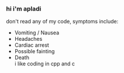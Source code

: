 ### hi i'm apladi
don't read any of my code, symptoms include:
  - Vomiting / Nausea
  - Headaches
  - Cardiac arrest 
  - Possible fainting
  - Death  
i like coding in cpp and c
